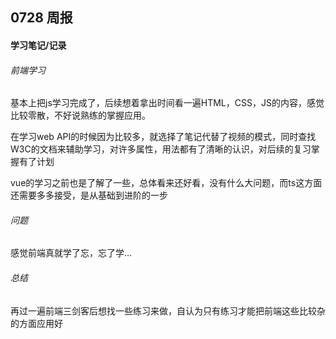 ## 0728  周报
#### 学习笔记/记录
###### 前端学习
基本上把js学习完成了，后续想着拿出时间看一遍HTML，CSS，JS的内容，感觉比较零散，不好说熟练的掌握应用。

在学习web API的时候因为比较多，就选择了笔记代替了视频的模式，同时查找W3C的文档来辅助学习，对许多属性，用法都有了清晰的认识，对后续的复习掌握有了计划

vue的学习之前也是了解了一些，总体看来还好看，没有什么大问题，而ts这方面还需要多多接受，是从基础到进阶的一步
###### 问题
感觉前端真就学了忘，忘了学...
###### 总结
再过一遍前端三剑客后想找一些练习来做，自认为只有练习才能把前端这些比较杂的方面应用好